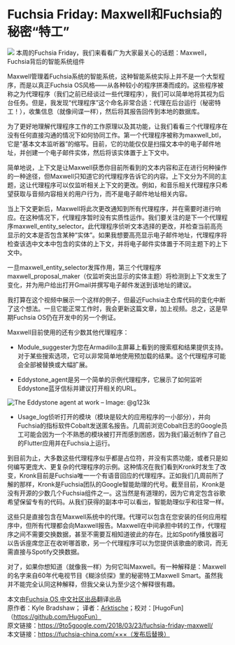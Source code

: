 # Fuchsia Friday: Maxwell和Fuchsia的秘密“特工”
![](https://i2.wp.com/9to5google.com/wp-content/uploads/sites/4/2018/03/fuchsia-friday-maxwell.jpg)
本周的Fuchsia Friday，我们来看看广为大家最关心的话题：Maxwell，Fuchsia背后的智能系统组件

Maxwell管理着Fuchsia系统的智能系统，这种智能系统实际上并不是一个大型程序，而是以真正Fuchsia OS风格——从各种较小的程序拼凑而成的。这些程序被称之为代理程序（我们之前已经谈过一些代理程序），我们可以简单地将其视为后台任务。但是，我发现“代理程序”这个命名非常合适：代理在后台运行（秘密特工！），收集信息（就像间谍一样），然后将其报告回传到本地的数据库。

为了更好地理解代理程序工作的工作原理以及其功能，让我们看看三个代理程序在没有任何直接沟通的情况下如何协同工作。第一个代理程序被称为maxwell_btl，它是“基本文本监听器”的缩写。目前，它的功能仅仅是扫描文本中的电子邮件地址，并创建一个电子邮件实体，然后将该实体置于上下文中。

简单地说，上下文是让Maxwell获悉你目前所看到的文本内容和正在进行何种操作的一种途径，但Maxwell只知道它的代理程序告诉它的内容。上下文分为不同的主题，这让代理程序可以仅监听相关上下文的更改。例如，和音乐相关代理程序只希望获取与音频内容相关的用户行为，而不是电子邮件地址相关内容。

当上下文更新后，Maxwell将此次更改通知到所有代理程序，并在需要时进行响应。在这种情况下，代理程序暂时没有实质性运作。我们要关注的是下一个代理程序maxwell_entity_selector。此代理程序侦听文本选择的更改，并检查当前高亮显示的文本是否包含某种“实体”。如果我想要高亮显示电子邮件地址，代理程序将检查该选中文本中包含的实体的上下文，并将电子邮件实体置于不同主题下的上下文中。

一旦maxwell_entity_selector发挥作用，第三个代理程序maxwell_proposal_maker（仅监听突出显示的实体主题）将检测到上下文发生了变化，并为用户给出打开Gmail并撰写电子邮件发送到该地址的建议。

我打算在这个视频中展示一个这样的例子，但最近Fuchsia主仓库代码的变化中断了这个想法。一旦它能正常工作时，我会更新这篇文章，加上视频。总之，这是早期Fuchsia OS仍在开发中的另一个例证。

Maxwell目前使用的还有少数其他代理程序：

- Module_suggester为您在Armadillo主屏幕上看到的搜索框和结果提供支持。对于某些搜索选项，它可以非常简单地使用预加载的结果。这个代理程序可能会全部被替换或大幅扩展。

- Eddystone_agent是另一个简单的示例代理程序，它展示了如何监听Eddystone蓝牙信标并建议打开相关的URL。

![The Eddystone agent at work – Image: @g123k](https://9to5google.com/wp-content/uploads/sites/4/2018/03/eddystone-fuchsia.jpg)

- Usage_log侦听打开的模块（模块是较大的应用程序的一小部分），并向Fuchsia的指标软件Cobalt发送匿名报告。几周前浏览Cobalt日志的Google员工可能会因为一个不熟悉的模块被打开而感到困惑，因为我们最近制作了自己的Flutter应用并在Fuchsia上运行。

到目前为止，大多数这些代理程序似乎都是占位符，并没有实质功能，或者只是如何编写更庞大、更复杂的代理程序的示例。这种情况在我们看到Kronk时发生了改变，Kronk目前是Fuchsia唯一一个有语音回应的代理程序。正如我们几周前所了解的那样，Kronk是Fuchsia团队的Google智能助理的代号。截至目前，Kronk是没有开源的少数几个Fuchsia组件之一。这当然是有道理的，因为它肯定包含谷歌希望保留专有的代码。从我们获得的副本中可以看出，智能助理似乎和往常一样。

这些只是直接包含在Maxwell系统中的代理。代理可以包含在您安装的任何应用程序中，但所有代理都会向Maxwell报告。Maxwell在中间承担中转的工作，代理程序之间不需要交换数据，甚至不需要互相知道彼此的存在。比如Spotify播放器可以告诉座席您正在收听哪首歌，另一个代理程序可以为您提供该歌曲的歌词，而无需直接与Spotify交换数据。

对了，如果你想知道（就像我一样）为何它叫Maxwell。有一种解释是：Maxwell的名字来自60年代电视节目《糊涂侦探》里的秘密特工Maxwell Smart。虽然我并不能完全认同这种解释，但我父亲认为至少这个解释很有趣。

本文由[Fuchsia OS 中文社区出品](https://fuchsia-china.com)翻译出品               
原作者：Kyle Bradshaw； 译者：[Arktische](https://github.com/Arktische)；校对：[HugoFun]（https://github.com/HugoFun）      
原文链接：https://9to5google.com/2018/03/23/fuchsia-friday-maxwell/       
本文链接：https://fuchsia-china.com/×××（发布后替换）